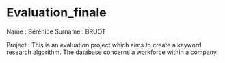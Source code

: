 # Evaluation_finale

Name :  Bérénice
Surname : BRUOT 

Project : This is an evaluation project which aims to create a keyword research algorithm. The database concerns a workforce within a company.
